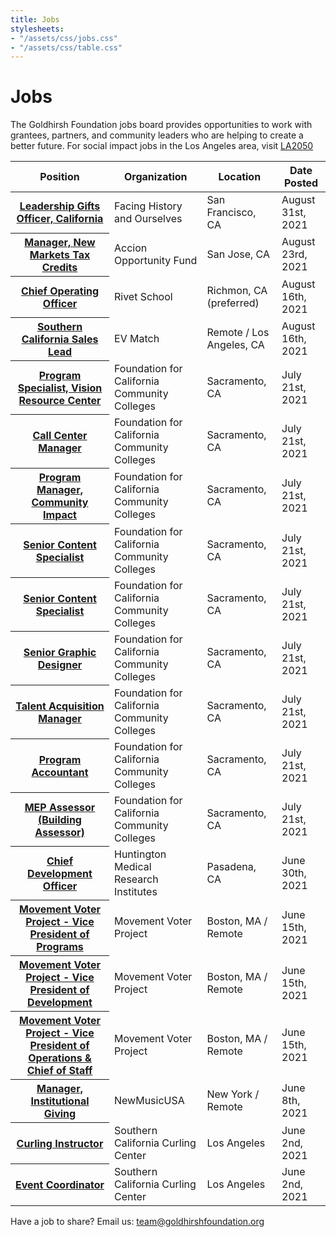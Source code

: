 ```yaml
---
title: Jobs
stylesheets:
- "/assets/css/jobs.css"
- "/assets/css/table.css"
---
```


Jobs
===========

The Goldhirsh Foundation jobs board provides opportunities to work with grantees, partners, and community leaders who are helping to create a better future.
For social impact jobs in the Los Angeles area, visit [LA2050](www.la2050.com/Jobs)

<table>
<thead>
<tr>
  <th scope="col">Position</th>
  <th scope="col">Organization</th>
  <th scope="col">Location</th>
  <th scope="col">Date Posted</th>
<tr>
<thead>
<tbody>

<tr>
  <th scope="row"><a href="https://facinghistory.clearcompany.com/careers/jobs/3065f631-7b84-c267-08fd-aafb40fce2bf/apply?source=1724792-CS-25946">Leadership Gifts Officer, California</a></th>
  <td>Facing History and Ourselves</td>
  <td>San Francisco, CA</td>
  <td>August 31st, 2021</td>
</tr>   
  
  
<tr>
  <th scope="row"><a href="https://app.trinethire.com/companies/33689-accion-opportunity-fund/jobs/44525-manager-new-markets-tax-credits">Manager, New Markets Tax Credits</a></th>
  <td>Accion Opportunity Fund</td>
  <td>San Jose, CA</td>
  <td>August 23rd, 2021</td>
</tr>   
  
<tr>
  <th scope="row"><a href="https://www.rivetschool.org/job-postings/chief-operating-officer"> Chief Operating Officer </a></th>
  <td>Rivet School</td>
  <td>Richmon, CA (preferred)</td>
  <td>August 16th, 2021</td>
</tr> 
  
 <tr>
  <th scope="row"><a href="https://angel.co/company/evmatch/jobs/1562844-southern-california-sales-lead">Southern California Sales Lead</a></th>
  <td>EV Match</td>
  <td>Remote / Los Angeles, CA</td>
  <td>August 16th, 2021</td>
</tr>   
  
<tr>
  <th scope="row"><a href="https://foundationccc.wd1.myworkdayjobs.com/en-US/fccc-careers/job/California-Remote/Program-Specialist--Vision-Resource-Center_JR100083">Program Specialist, Vision Resource Center</a></th>
  <td>Foundation for California Community Colleges</td>
  <td>Sacramento, CA</td>
  <td>July 21st, 2021</td>
</tr>    
  
<tr>
  <th scope="row"><a href="https://foundationccc.wd1.myworkdayjobs.com/en-US/fccc-careers/job/California-Remote/Call-Center-Manager--Golden-State-Grant_JR100095">Call Center Manager</a></th>
  <td>Foundation for California Community Colleges</td>
  <td>Sacramento, CA</td>
  <td>July 21st, 2021</td>
</tr>    
  
<tr>
  <th scope="row"><a href="https://foundationccc.wd1.myworkdayjobs.com/en-US/fccc-careers/job/California-Remote/Program-Manager--Community-Impact_JR100081-1">Program Manager, Community Impact</a></th>
  <td>Foundation for California Community Colleges</td>
  <td>Sacramento, CA</td>
  <td>July 21st, 2021</td>
</tr>   
  
<tr>
  <th scope="row"><a href="https://foundationccc.wd1.myworkdayjobs.com/en-US/fccc-careers/job/California-Remote/Senior-Content-Specialist--Communications_JR100101">Senior Content Specialist</a></th>
  <td>Foundation for California Community Colleges</td>
  <td>Sacramento, CA</td>
  <td>July 21st, 2021</td>
</tr> 

<tr>
  <th scope="row"><a href="https://foundationccc.wd1.myworkdayjobs.com/en-US/fccc-careers/job/California-Remote/Senior-Content-Specialist--Communications_JR100101">Senior Content Specialist</a></th>
  <td>Foundation for California Community Colleges</td>
  <td>Sacramento, CA</td>
  <td>July 21st, 2021</td>
</tr>
  
<tr>
  <th scope="row"><a href="https://foundationccc.wd1.myworkdayjobs.com/en-US/fccc-careers/job/California-Remote/Senior-Graphic-Designer--Communications_JR100077">Senior Graphic Designer</a></th>
  <td>Foundation for California Community Colleges</td>
  <td>Sacramento, CA</td>
  <td>July 21st, 2021</td>
</tr>  
  
<tr>
  <th scope="row"><a href="https://foundationccc.wd1.myworkdayjobs.com/en-US/fccc-careers/job/Headquarters/Talent-Acquisition-Manager_JR100070">Talent Acquisition Manager</a></th>
  <td>Foundation for California Community Colleges</td>
  <td>Sacramento, CA</td>
  <td>July 21st, 2021</td>
</tr>  
  
<tr>
  <th scope="row"><a href="https://foundationccc.wd1.myworkdayjobs.com/en-US/fccc-careers/job/California-Remote/Program-Accountant_JR100008">Program Accountant</a></th>
  <td>Foundation for California Community Colleges</td>
  <td>Sacramento, CA</td>
  <td>July 21st, 2021</td>
</tr>

<tr>
  <th scope="row"><a href="https://foundationccc.wd1.myworkdayjobs.com/en-US/fccc-careers/job/California-Remote/MEP-Assessor_JR100044">MEP Assessor (Building Assessor)</a></th>
  <td>Foundation for California Community Colleges</td>
  <td>Sacramento, CA</td>
  <td>July 21st, 2021</td>
</tr>
  
 <tr>
  <th scope="row"><a href="https://www.morrisberger.com/position.php?id=2154.">Chief Development Officer</a></th>
  <td>Huntington Medical Research Institutes</td>
  <td>Pasadena, CA</td>
  <td>June 30th, 2021</td>
</tr>
  
<tr>
  <th scope="row"><a href="https://glymph-consulting.breezy.hr/p/1d587f67579c-movement-voter-project-vice-president-of-programs">Movement Voter Project - Vice President of Programs</a></th>
  <td>Movement Voter Project</td>
  <td>Boston, MA / Remote</td>
  <td>June 15th, 2021</td>
</tr>
  
 <tr>
  <th scope="row"><a href="https://glymph-consulting.breezy.hr/p/e78f290bc099-movement-voter-project-vice-president-of-development">Movement Voter Project - Vice President of Development</a></th>
  <td>Movement Voter Project</td>
  <td>Boston, MA / Remote</td>
  <td>June 15th, 2021</td>
</tr>
  
 <tr>
  <th scope="row"><a href="https://glymph-consulting.breezy.hr/p/b069e7f78b90-movement-voter-project-vice-president-of-operations-chief-of-staff">Movement Voter Project - Vice President of Operations & Chief of Staff</a></th>
  <td>Movement Voter Project</td>
  <td>Boston, MA / Remote</td>
  <td>June 15th, 2021</td>
</tr>
  
 <tr>
  <th scope="row"><a href="https://drive.google.com/file/d/1OguekjW65OEY_XZSUDYIZIA-Iy_HTw-S/view">Manager, Institutional Giving</a></th>
  <td>NewMusicUSA</td>
  <td>New York / Remote</td>
  <td>June 8th, 2021</td>
</tr>
  

 <tr>
  <th scope="row"><a href="https://www.curling.la/jobs/job-title-curling-instructor#/">Curling Instructor</a></th>
  <td>Southern California Curling Center</td>
  <td>Los Angeles</td>
  <td>June 2nd, 2021</td>
</tr>
  
 <tr>
  <th scope="row"><a href="https://www.curling.la/jobs/job-title-event-coordinator#/">Event Coordinator</a></th>
  <td>Southern California Curling Center</td>
  <td>Los Angeles</td>
  <td>June 2nd, 2021</td>
</tr>
  


</tbody>
<table>

 
  

 





Have a job to share? Email us: <a href="mailto:team@goldhirshfoundation.org">team@goldhirshfoundation.org</a>


